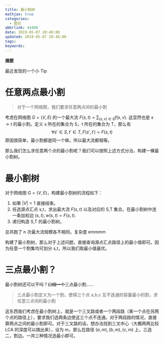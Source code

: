 ```yaml
---
title: 最小割树
mathjax: true
categories:
  - 图论
abbrlink: 44408
date: 2019-05-07 20:48:00
updated: 2019-05-07 20:48:00
tags:
keywords:
---
```


**摘要**

最近发现的一个小 Tip

<!--more-->

# 任意两点最小割

> 对于一个网络图，我们要求任意两点间的最小割

考虑在网络图 $G=(V,E)$ 的一个最大流 $F(s,t)=\sum_{(s,v)\in E}f(s,v)$. 这显然也是 $s\rightarrow t$ 的最小割。定义 s 所在的集合为 S，t 所在的集合为 T，那么有
$$
\forall s'\in S,t'\in T, F(s',t')=F(s,t)
$$
原因很简单，最小割都是同一个嘛，所以最大流都相等。

那么我们怎么求任意两个点的最小割呢？我们可以按照上述方式分治，构建一棵最小割树。

# 最小割树

对于网络图 $G=(V,E)$，构建最小割树的流程如下：

1. 如果 $|V|=1$ 直接结束。
2. 任选源点汇点 s,t，求出最大流 $F(s,t)$ 以及对应的 S,T 集合。在最小割树中连一条加权边 $(s,t),w(s,t)=F(s,t)$.
3. 递归构造 S,T 的最小割树。

总共跑了 n 次最大流规模各不相同，复杂度 emmmm

构建了最小割树，那么对于上述问题，直接查询源点汇点路径上的最小值即可。因为任意一个割集均可划分 s,t，所以我们取最小值最优。

# 三点最小割？

最小割树还可以干吗？~~口糊一个~~三点最小割……

> 三点最小割定义为一个割，使得三个点 a,b,c 互不连通的容量最小的割，求任意三点间的最小割

这东西我们考虑在最小割树上，就是一个三叉路或者一个两段路（某一个点在另两个点的路径上），要求我们选两条边使这三个点不连通。对于两段路的情况，直接算两点之间的最小割即可。对于三叉路的话，想办法找到三叉中心（大概两两比较 LCA 的深度可以搞出来），设为 m，那么在路径 $(a,m),(b,m),(c,m)$ 上，三选二，割边。一共三种情况选最小即可。